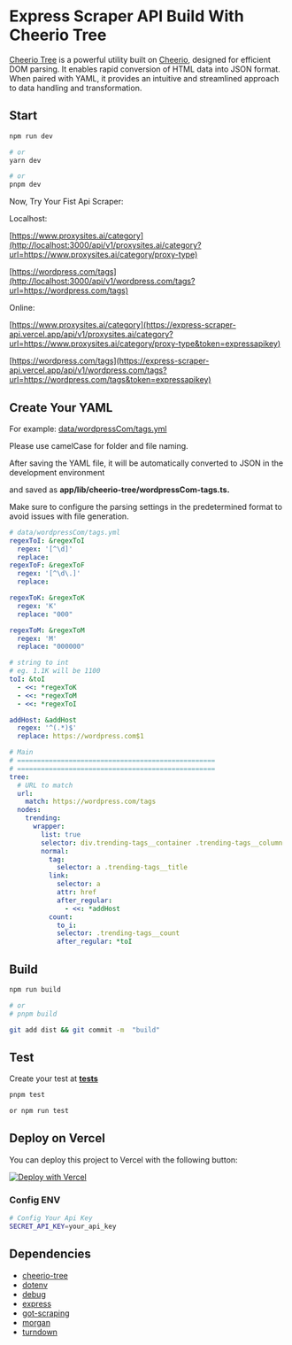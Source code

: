 # Express Scraper API Build With Cheerio Tree

[Cheerio Tree](https://github.com/serping/cheerio-tree) is a powerful utility built on [Cheerio](https://github.com/cheeriojs/cheerio), designed for efficient DOM parsing. It enables rapid conversion of HTML data into JSON format. When paired with YAML, it provides an intuitive and streamlined approach to data handling and transformation.

## Start

```bash
npm run dev

# or
yarn dev

# or
pnpm dev

```

Now, Try Your Fist Api Scraper:

Localhost:

[https://www.proxysites.ai/category](http://localhost:3000/api/v1/proxysites.ai/category?url=https://www.proxysites.ai/category/proxy-type)

[https://wordpress.com/tags](http://localhost:3000/api/v1/wordpress.com/tags?url=https://wordpress.com/tags)

Online:

[https://www.proxysites.ai/category](https://express-scraper-api.vercel.app/api/v1/proxysites.ai/category?url=https://www.proxysites.ai/category/proxy-type&token=expressapikey)

[https://wordpress.com/tags](https://express-scraper-api.vercel.app/api/v1/wordpress.com/tags?url=https://wordpress.com/tags&token=expressapikey)

## Create Your YAML

For example: [data/wordpressCom/tags.yml](data/wordpressCom/tags.yml)

Please use camelCase for folder and file naming.

After saving the YAML file, it will be automatically converted to JSON in the development environment

and saved as **app/lib/cheerio-tree/wordpressCom-tags.ts.**

Make sure to configure the parsing settings in the predetermined format to avoid issues with file generation.

```yaml
# data/wordpressCom/tags.yml
regexToI: &regexToI
  regex: '[^\d]'
  replace:
regexToF: &regexToF
  regex: '[^\d\.]'
  replace:

regexToK: &regexToK
  regex: 'K'
  replace: "000"

regexToM: &regexToM
  regex: 'M'
  replace: "000000"

# string to int
# eg. 1.1K will be 1100
toI: &toI
  - <<: *regexToK
  - <<: *regexToM
  - <<: *regexToI

addHost: &addHost
  regex: '^(.*)$'
  replace: https://wordpress.com$1

# Main
# ==================================================
# ==================================================
tree:
  # URL to match
  url:
    match: https://wordpress.com/tags
  nodes:
    trending:
      wrapper:
        list: true
        selector: div.trending-tags__container .trending-tags__column
        normal:
          tag:
            selector: a .trending-tags__title
          link:
            selector: a
            attr: href
            after_regular:
              - <<: *addHost
          count:
            to_i:
            selector: .trending-tags__count
            after_regular: *toI
```

## Build

```bash
npm run build

# or 
# pnpm build

git add dist && git commit -m  "build"

```

## Test

Create your test at [**tests**](__tests__/)

```bash
pnpm test

or npm run test
```

## Deploy on Vercel

You can deploy this project to Vercel with the following button:

[![Deploy with Vercel](https://vercel.com/button)](https://vercel.com/import/project?template=https://github.com/serping/express-scraper)

### Config ENV

```bash
# Config Your Api Key
SECRET_API_KEY=your_api_key
```

## Dependencies

- [cheerio-tree](https://github.com/serping/cheerio-tree)
- [dotenv](https://www.npmjs.com/package/dotenv)
- [debug](https://www.npmjs.com/package/debug)
- [express](https://github.com/expressjs/express)
- [got-scraping](https://www.npmjs.com/package/got-scraping)
- [morgan](https://www.npmjs.com/package/morgan)
- [turndown](https://www.npmjs.com/package/turndown)

